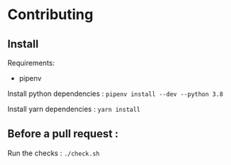 # Contributing

## Install

Requirements:

- pipenv

Install python dependencies :
`pipenv install --dev --python 3.8`

Install yarn dependencies :
`yarn install`

## Before a pull request :

Run the checks :
`./check.sh`
